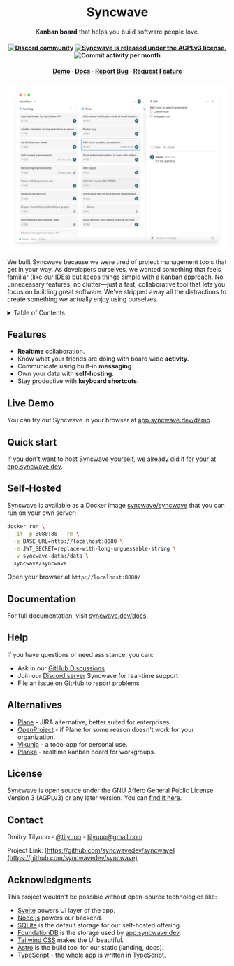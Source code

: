 <h1 align="center">Syncwave</h1>

<p align="center">
  <b>Kanban board</b> that helps you build software people love.
</p>
<h4 align="center">
  <a href="https://discord.com/invite/FzQjQVFdQz">
    <img src="https://img.shields.io/badge/Chat%20on-Discord-%235766f2?style=for-the-badge" alt="Discord community" /></a>
  <a href="https://github.com/syncwavedev/syncwave/blob/main/LICENSE">
    <img src="https://img.shields.io/badge/license-AGPL--v3-green?style=for-the-badge" alt="Syncwave is released under the AGPLv3 license." /></a>
  <img alt="Commit activity per month" src="https://img.shields.io/github/commit-activity/m/syncwavedev/syncwave?style=for-the-badge" />
</h4>
<h4 align="center">
  <a href="https://app.syncwave.dev/demo">Demo</a>
  &middot;
  <a href="https://www.syncwave.dev/docs">Docs</a>
  &middot;
  <a href="https://github.com/syncwavedev/syncwave/issues/new?labels=bug&template=bug-report---.md">Report Bug</a>
  &middot;
  <a href="https://github.com/syncwavedev/syncwave/issues/new?labels=enhancement&template=feature-request---.md">Request Feature</a>

</h4>

<picture>
    <source media="(prefers-color-scheme: dark)" srcset="./packages/www/src/assets/syncwave-window-screenshot-dark-v2.png">
    <source media="(prefers-color-scheme: light)" srcset="./packages/www/src/assets/syncwave-window-screenshot-light-v2.png">
    <img alt="Syncwave Screenshot" src="./packages/www/src/assets/syncwave-window-screenshot-light-v2.png">
</picture>

We built Syncwave because we were tired of project management tools that get in your way. As developers ourselves, we wanted something that feels familiar (like our IDEs) but keeps things simple with a kanban approach. No unnecessary features, no clutter—just a fast, collaborative tool that lets you focus on building great software. We've stripped away all the distractions to create something we actually enjoy using ourselves.

<details>
  <summary>Table of Contents</summary>
  <ol>
    <li><a href="#features">Features</a></li>
    <li><a href="#quick-start">Quick start</a></li>
    <li><a href="#self-hosted">Self-Hosted</a></li>
    <li><a href="#documentation">Documentation</a></li>
    <li><a href="#help">Help</a></li>
    <li><a href="#alternatives">Alternatives</a></li>
    <li><a href="#license">License</a></li>
    <li><a href="#contact">Contact</a></li>
    <li><a href="#acknowledgments">Acknowledgments</a></li>
  </ol>
</details>

## Features

- **Realtime** collaboration.
- Know what your friends are doing with board wide **activity**.
- Communicate using built-in **messaging**.
- Own your data with **self-hosting**.
- Stay productive with **keyboard shortcuts**.

## Live Demo

You can try out Syncwave in your browser at [app.syncwave.dev/demo](https://app.syncwave.dev/demo).

## Quick start

If you don't want to host Syncwave yourself, we already did it for your at [app.syncwave.dev](https://app.syncwave.dev).

## Self-Hosted

Syncwave is available as a Docker image [syncwave/syncwave](http://hub.docker.com/r/syncwave/syncwave) that you can run on your own server:

```sh
docker run \
  -it -p 8080:80 --rm \
  -e BASE_URL=http://localhost:8080 \
  -e JWT_SECRET=replace-with-long-unguessable-string \
  -v syncwave-data:/data \
  syncwave/syncwave
```

Open your browser at `http://localhost:8080/`

## Documentation

For full documentation, visit [syncwave.dev/docs](https://www.syncwave.dev/docs).

## Help

If you have questions or need assistance, you can:

- Ask in our [GitHub Discussions](https://github.com/syncwavedev/syncwave/discussions/new/choose)
- Join our [Discord server](https://discord.com/invite/FzQjQVFdQz) Syncwave for real-time support
- File an [issue on GitHub](https://github.com/syncwavedev/syncwave/issues) to report problems

## Alternatives

- [Plane](http://github.com/makeplane/plane/) - JIRA alternative, better suited for enterprises.
- [OpenProject](https://github.com/opf/openproject) - if Plane for some reason doesn't work for your organization.
- [Vikunja](https://github.com/go-vikunja/vikunja/tree/main) - a todo-app for personal use.
- [Planka](https://github.com/plankanban/planka) - realtime kanban board for workgroups.

## License

Syncwave is open source under the GNU Affero General Public License Version 3 (AGPLv3) or any later version. You can [find it here](./LICENSE).

## Contact

Dmitry Tilyupo - [@tilyupo](https://x.com/dmitrytilyupo) - tilyupo@gmail.com

Project Link: [https://github.com/syncwavedev/syncwave](https://github.com/syncwavedev/syncwave)

## Acknowledgments

This project wouldn't be possible without open-source technologies like:

- [Svelte](https://github.com/sveltejs/svelte) powers UI layer of the app.
- [Node.js](https://github.com/nodejs/node) powers our backend.
- [SQLite](https://github.com/sqlite/sqlite) is the default storage for our self-hosted offering.
- [FoundationDB](https://github.com/apple/foundationdb) is the storage used by [app.syncwave.dev](https://app.syncwave.dev).
- [Tailwind CSS](https://github.com/tailwindlabs/tailwindcss) makes the UI beautiful.
- [Astro](https://github.com/withastro/astro) is the build tool for our static (landing, docs).
- [TypeScript](https://github.com/microsoft/TypeScript) - the whole app is written in TypeScript.
